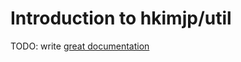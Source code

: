 # Introduction to hkimjp/util

TODO: write [great documentation](http://jacobian.org/writing/what-to-write/)
